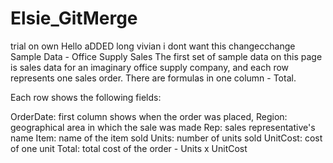 # Elsie_GitMerge
trial on own Hello 
aDDED long vivian
i dont want this changecchange Sample Data - Office Supply Sales
The first set of sample data on this page is sales data for an imaginary office supply company, and each row represents one sales order. There are formulas in one column - Total.

Each row shows the following fields:

OrderDate: first column shows when the order was placed,
Region: geographical area in which the sale was made
Rep: sales representative's name
Item: name of the item sold
Units: number of units sold
UnitCost: cost of one unit
Total: total cost of the order - Units x UnitCost
